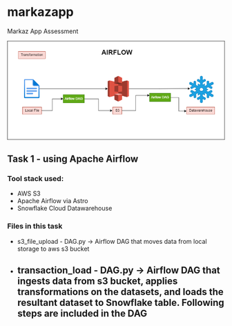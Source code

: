# markazapp
Markaz App Assessment

![Screenshot](images/datapipeline_airflow.png)

## Task 1 - using Apache Airflow

### Tool stack used:
- AWS S3
- Apache Airflow via Astro
- Snowflake Cloud Datawarehouse

### Files in this task

- s3_file_upload - DAG.py -> Airflow DAG that moves data from local storage to aws s3 bucket
- transaction_load - DAG.py -> Airflow DAG that ingests data from s3 bucket, applies transformations on the datasets, and loads the resultant dataset to Snowflake table. Following steps are included in the DAG
    - 
